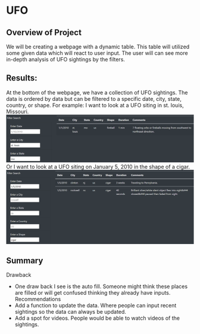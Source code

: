 # UFO
## Overview of Project
We will be creating a webpage with a dynamic table. This table will utilized some given data which will react to user input. The user will can see more in-depth analysis of UFO sightings by the filters.
## Results:
At the bottom of the webpage, we have a collection of UFO sightings. The data is ordered by data but can be filtered to a specific date, city, state, country, or shape. For example: I want to look at a UFO siting in st. louis, Missouri.<br/>
![citystate](static/images/citystate.png)<br/>
Or I want to look at a UFO siting on January 5, 2010 in the shape of a cigar.<br/>
![dateshape](static/images/dateshape.png)<br/>

## Summary
Drawback
- One draw back I see is the auto fill. Someone might think these places are filled or will get confused thinking they already have inputs. 
Recommendations
- Add a function to update the data. Where people can input recent sightings so the data can always be updated. 
- Add a spot for videos. People would be able to watch videos of the sightings. 
